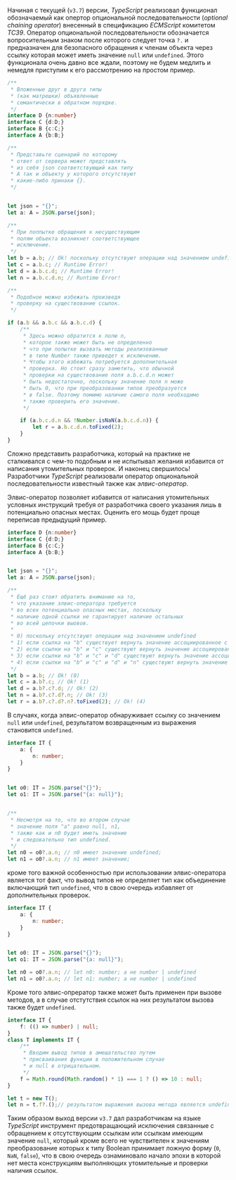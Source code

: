 Начиная с текущей (`v3.7`) версии, _TypeScript_ реализовал функционал обозначаемый как опертор опциональной последовательности (_optional chaining operator_) внесенный в спецификацию _ECMScript_ комитетом _TC39_. Оператор опциональной последовательности обозначается вопросительным знаком после которого следует точка `?.` и предназначен для безопасного обращения к членам объекта через ссылку которая может иметь значение `null` или `undefined`. Этого функционала очень давно все ждали, поэтому не будем медлить и немедля приступим к его рассмотрению на простом пример.

```ts
/**
 * Вложенные друг в друга типы
 * (как матрешки) объявленные
 * семантически в обратном порядке.
 */
interface D {n:number}
interface C {d:D;}
interface B {c:C;}
interface A {b:B;}

/**
 * Представьте сценарий по которому
 * ответ от сервера может представлять
 * из себя json соответствующий как типу
 * A так и объекту у которого отсутствуют
 * какие-либо принаки {}.
 */


let json = "{}";
let a: A = JSON.parse(json);

/**
 * При поппытке обращения к несуществующим
 * полям объекта возникнет соответствующее
 * исключение.
 */
let b = a.b; // Ok! поскольку отсутствуют операции над значением undefined
let c = a.b.c; // Runtime Error! 
let d = a.b.c.d; // Runtime Error!
let n = a.b.c.d.n; // Runtime Error!

/**
 * Подобное можно избежать произведя
 * проверку на существование ссылок.
 */

if (a.b && a.b.c && a.b.c.d) {
    /**
     * Здесь можно обратится к полю n,
     * которое также может быть не определенно
     * что при попытке вызвать методы реализованные
     * в типе Number также приведет к исключению.
     * Чтобы этого избежать потребуется дополнительная
     * проверка. Но стоит сразу заметить, что обычной
     * проверки на существование поля a.b.c.d.n может
     * быть недостаточно, поскольку значение поля n може
     * быть 0, что при преобразовании типов преобразуется
     * в false. Поэтому помимо наличие самого поля необходимо
     * также проверить его значение. 
     */

    if (a.b.c.d.n && !Number.isNaN(a.b.c.d.n)) {
        let r = a.b.c.d.n.toFixed(2);
    }
}
```

Сложно представить разработчика, который на практике не сталкивался с чем-то подобным и не испытывал желания избавится от написания утомительных проверок. И наконец свершилось! Разработчики _TypeScript_ реализовали оператор опциональной последовательности известный также как _элвис-оператор_.

Элвис-оператор позволяет избавится от написания утомительных условных инструкций требуя от разработчика своего указания лишь в потенциально опасных местах. Оценить его мощь будет проще переписав предыдущий пример.

```ts
interface D {n:number}
interface C {d:D;}
interface B {c:C;}
interface A {b:B;}


let json = "{}";
let a: A = JSON.parse(json);

/**
 * Ещё раз стоит обратить внимание на то,
 * что указание элвис-оператора требуется
 * во всех потенциально опасных местах, поскольку
 * наличие одной ссылки не гарантирует наличие остальных
 * во всей цепочки выовов.
 * 
 * 0) поскольку отсутствуют операции над значением undefined
 * 1) если ссылка на "b" существует вернуть значение ассоциированное с полем "c"
 * 2) если ссылки на "b" и "c" существуют вернуть значение ассоциированное с полем "d"
 * 3) если ссылки на "b" и "c" и "d" существуют вернуть значение ассоциированное с полем "n"
 * 4) если ссылки на "b" и "c" и "d" и "n" существуют вернуть значение возвращенное методом "toFixed"
 */
let b = a.b; // Ok! (0)
let c = a.b?.c; // Ok! (1)
let d = a.b?.c?.d; // Ok! (2)
let n = a.b?.c?.d?.n; // Ok! (3)
let r = a.b?.c?.d?.n?.toFixed(2); // Ok! (4)
```

В случаях, когда элвис-оператор обнаруживает ссылку со значением `null` или `undefined`, результатом возвращенным из выражения становится `undefined`. 

```ts
interface IT {
    a: {
        n: number;
    }
}


let o0: IT = JSON.parse("{}");
let o1: IT = JSON.parse("{a: null}");


/**
 * Несмотря на то, что во втором случае
 * значение поля "a" равно null, n1,
 * также как и n0 будет иметь значение
 * и следовательно тип undefined.
 */
let n0 = o0?.a.n; // n0 имеет значение undefined;
let n1 = o0?.a.n; // n1 имеет значение;
```

кроме того важной особенностью при использовании элвис-оператора является тот факт, что вывод типов не определяет тип как объединение включающий тип `undefined`, что в свою очередь избавляет от дополнительных проверок.

```ts
interface IT {
    a: {
        n: number;
    }
}


let o0: IT = JSON.parse("{}");
let o1: IT = JSON.parse("{a: null}");

let n0 = o0?.a.n; // let n0: number; а не number | undefined
let n1 = o0?.a.n; // let n1: number; а не number | undefined
```

Кроме того элвис-опрератор также может быть применен при вызове методов, а в случае отстутствия ссылок на них результатом вызова также будет `undefined`.

```ts
interface IT {
    f: (() => number) | null;
}
class T implements IT {
    /**
     * Вводим вывод типов в амешательство путем
     * присваивания функции в положительном случае
     * и null в отрицательном. 
     */
    f = Math.round(Math.random() * 1) === 1 ? () => 10 : null;
}

let t = new T();
let n = t.f?.();// результатом выражения вызова метода является undefined
```

Таким образом выход версии `v3.7` дал разработчикам на языке _TypeScript_ инструмент предотвращающий исключения связанные с обращением к отсутствующим ссылкам или ссылкам имеющим значение `null`, который кроме всего не чувствителен к значениям преобразование которых к типу Boolean принимает ложную форму (`0`, `NaN`, `false`), что в свою очередь ознаминовало начало эпохи в которой нет места конструкциям выполняющих утомительные и проверки наличия ссылок. 